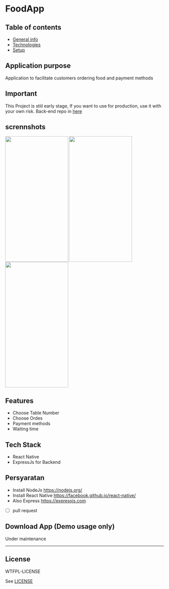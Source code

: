 # FoodApp 

## Table of contents
* [General info](#general-info)
* [Technologies](#technologies)
* [Setup](#setup)

## Application purpose
Application to facilitate customers ordering food and payment methods

## Important
This Project is stiil early stage, If you want to use for production, use it with your own risk. Back-end repo in 
[here](https://github.com/muhrifai7/testBackends)
<br>

## scrennshots
<p>
<img align="left" src="https://github.com/muhrifai7/foodApp/blob/master/screenshot/addfood.jpg" width="200" height="400"  />
<img align="center" src="https://github.com/muhrifai7/foodApp/blob/master/screenshot/allmenu.jpg" width="200" height="400" />
<img align="center" src="https://github.com/muhrifai7/foodApp/blob/master/screenshot/modal.jpg" width="200" height="400" />
</p>

## Features
* Choose Table Number
* Choose Ordes
* Payment methods
* Waiting time


## Tech Stack
* React Native 
* ExpressJs for Backend

## Persyaratan
* Install NodeJs https://nodejs.org/
* Install React Native https://facebook.github.io/react-native/
* Also Express https://expressjs.com
- [ ] pull request


## Download App (Demo usage only)

Under maintenance


----

## License

WTFPL-LICENSE

See [LICENSE](http://www.wtfpl.net/txt/copying/)
